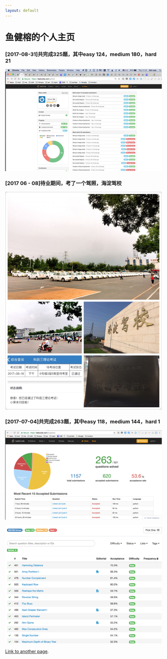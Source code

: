 ```yaml
---
layout: default
---
```


# [](#header-1)鱼健榕的个人主页

### [](#header-1)[2017-08-31]共完成325题，其中easy 124，medium 180，hard 21
![](leetcode_325.jpg)

### [](#header-1)[2017 06 - 08]待业期间，考了一个驾照，海淀驾校
![](driving_lisence.jpg)


### [](#header-1)[2017-07-04]共完成263题，其中easy 118，medium 144，hard 1

![](yjrhot_leetcode_submissons.jpg)


![](leetcode_263.jpg)


[Link to another page](another-page).
